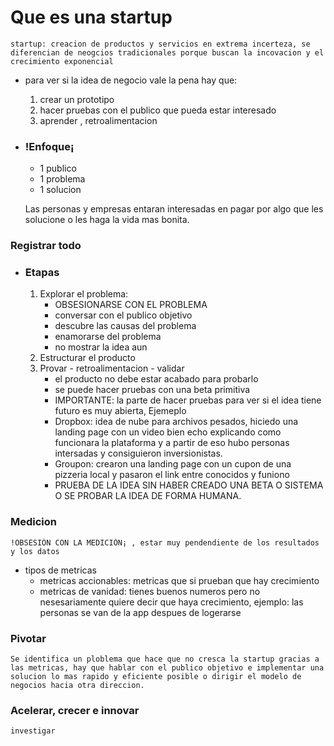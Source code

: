 
#   Que es una startup

    startup: creacion de productos y servicios en extrema incerteza, se diferencian de neogcios tradicionales porque buscan la incovacion y el crecimiento exponencial

- para ver si la idea de negocio vale la pena hay que:
    1. crear un prototipo
    2. hacer pruebas con el publico que pueda estar interesado
    3. aprender , retroalimentacion

- ### !Enfoque¡
    - 1 publico
    - 1 problema
    - 1 solucion

    Las personas y empresas entaran interesadas en pagar por algo que les solucione o les haga la vida mas bonita.

### Registrar todo


- ### Etapas
    1. Explorar el problema: 
        + OBSESIONARSE CON EL PROBLEMA
        + conversar con el publico objetivo
        + descubre las causas del problema
        + enamorarse del problema
        + no mostrar la idea aun
    2. Estructurar el producto
    3. Provar - retroalimentacion - validar
        + el producto no debe estar acabado para probarlo
        + se puede hacer pruebas con una beta primitiva
        + IMPORTANTE: la parte de hacer pruebas para ver si el idea tiene futuro es muy abierta, Ejemeplo
        + Dropbox: idea de nube para archivos pesados, hiciedo una landing page con un video bien echo explicando como funcionara la plataforma y a partir de eso hubo personas intersadas y consiguieron inversionistas.
        + Groupon: crearon una landing page con un cupon de una pizzeria local y pasaron el link entre conocidos y funiono
        + PRUEBA DE LA IDEA SIN HABER CREADO UNA BETA O SISTEMA O SE PROBAR LA IDEA DE FORMA HUMANA.


### Medicion
    !OBSESIÒN CON LA MEDICIÒN¡ , estar muy pendendiente de los resultados y los datos

+ tipos de metricas
    + metricas accionables: metricas que si prueban que hay crecimiento
    + metricas de vanidad: tienes buenos numeros pero no nesesariamente quiere decir que haya crecimiento, ejemplo: las personas se van de la app despues de logerarse


### Pivotar
    Se identifica un ploblema que hace que no cresca la startup gracias a las metricas, hay que hablar con el publico objetivo e implementar una solucion lo mas rapido y eficiente posible o dirigir el modelo de negocios hacia otra direccion.

### Acelerar, crecer e innovar
    investigar 

